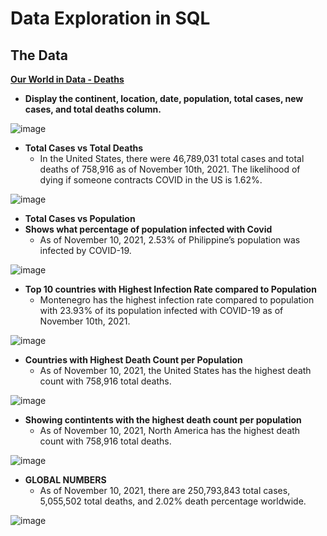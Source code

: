 # Data Exploration in SQL

## The Data
**[Our World in Data - Deaths](https://ourworldindata.org/covid-deaths)**

* **Display the continent, location, date, population, total cases, new cases, and total deaths column.**


![image](https://user-images.githubusercontent.com/16657494/142969800-eec8a81a-60a1-411e-8ba2-56c3d8e5a89c.png)
              

* **Total Cases vs Total Deaths** 
     - In the United States, there were 46,789,031 total cases and total deaths of 758,916 as of November 10th, 2021. The likelihood of dying if someone contracts COVID in the US is 1.62%.

![image](https://user-images.githubusercontent.com/16657494/143155704-a2623606-b7b1-4b7a-b8f4-6c1ade23bff4.png)

* **Total Cases vs Population**
* **Shows what percentage of population infected with Covid**
     - As of November 10, 2021, 2.53% of Philippine’s population was infected by COVID-19.
     
![image](https://user-images.githubusercontent.com/16657494/143163829-400c7c75-15d2-4c89-b0d7-15c75a0c7038.png)

* **Top 10 countries with Highest Infection Rate compared to Population**
     - Montenegro has the highest infection rate compared to population with 23.93% of its population infected with COVID-19 as of November 10th, 2021.
     
![image](https://user-images.githubusercontent.com/16657494/143174909-c6790d08-ec7d-4e74-b438-fdec8b75ae0f.png)

* **Countries with Highest Death Count per Population**
     - As of November 10, 2021, the United States has the highest death count with 758,916 total deaths.
     
![image](https://user-images.githubusercontent.com/16657494/143175670-e85b7823-c578-4d96-a7c1-912c59906631.png)

* **Showing contintents with the highest death count per population**
     - As of November 10, 2021, North America has the highest death count with 758,916 total deaths.
     
![image](https://user-images.githubusercontent.com/16657494/143176184-b6cb9a42-64ea-47c3-a9b6-919d63c48646.png)

* **GLOBAL NUMBERS**
     - As of November 10, 2021, there are 250,793,843 total cases, 5,055,502 total deaths, and 2.02% death percentage worldwide.
     
![image](https://user-images.githubusercontent.com/16657494/143452111-49b05c12-dd30-469d-af24-71ca0264fee1.png)








